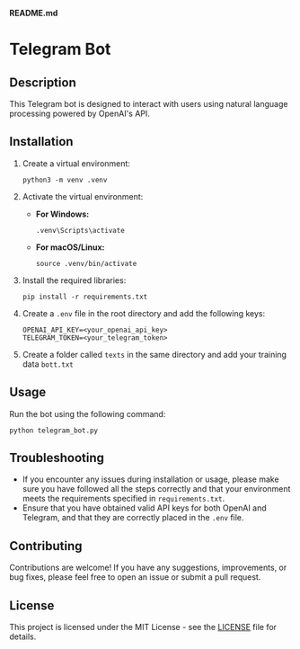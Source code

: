 **README.md**

# Telegram Bot

## Description
This Telegram bot is designed to interact with users using natural language processing powered by OpenAI's API.

## Installation

1. Create a virtual environment:
   ```
   python3 -m venv .venv
   ```

2. Activate the virtual environment:
   - **For Windows:**
     ```
     .venv\Scripts\activate
     ```
   - **For macOS/Linux:**
     ```
     source .venv/bin/activate
     ```

3. Install the required libraries:
   ```
   pip install -r requirements.txt
   ```

4. Create a `.env` file in the root directory and add the following keys:
   ```
   OPENAI_API_KEY=<your_openai_api_key>
   TELEGRAM_TOKEN=<your_telegram_token>
   ```

5. Create a folder called `texts` in the same directory and add your training data `bott.txt`

## Usage
Run the bot using the following command:
```
python telegram_bot.py
```

## Troubleshooting
- If you encounter any issues during installation or usage, please make sure you have followed all the steps correctly and that your environment meets the requirements specified in `requirements.txt`.
- Ensure that you have obtained valid API keys for both OpenAI and Telegram, and that they are correctly placed in the `.env` file.

## Contributing
Contributions are welcome! If you have any suggestions, improvements, or bug fixes, please feel free to open an issue or submit a pull request.

## License
This project is licensed under the MIT License - see the [LICENSE](LICENSE) file for details.
